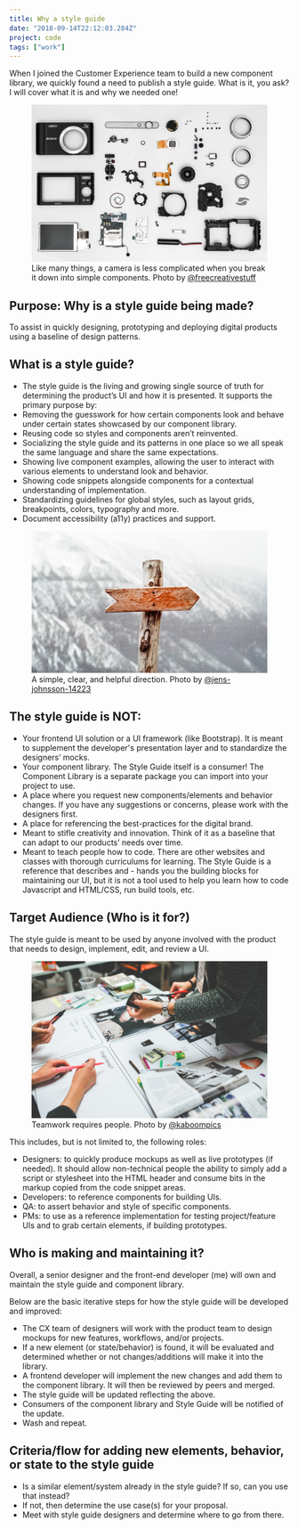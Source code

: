 ```yaml
---
title: Why a style guide
date: "2018-09-14T22:12:03.284Z"
project: code
tags: ["work"]
---
```


When I joined the Customer Experience team to build a new component library, we quickly found a need to publish a style guide. What is it, you ask? I will cover what it is and why we needed one!

<figure>
  <img src="./camera-components.jpg" alt="A camera's innards">
  <figcaption>Like many things, a camera is less complicated when you break it down into simple components. Photo by <a href="https://www.pexels.com/@freecreativestuff">@freecreativestuff</a></figcaption>
</figure>

## Purpose: Why is a style guide being made?

To assist in quickly designing, prototyping and deploying digital products using a baseline of design patterns.

## What is a style guide?

- The style guide is the living and growing single source of truth for determining the product’s UI and how it is presented. It supports the primary purpose by:
- Removing the guesswork for how certain components look and behave under certain states showcased by our component library.
- Reusing code so styles and components aren’t reinvented.
- Socializing the style guide and its patterns in one place so we all speak the same language and share the same expectations.
- Showing live component examples, allowing the user to interact with various elements to understand look and behavior.
- Showing code snippets alongside components for a contextual understanding of implementation.
- Standardizing guidelines for global styles, such as layout grids, breakpoints, colors, typography and more.
- Document accessibility (a11y) practices and support.

<figure>
  <img src="./mountains-nature-arrow-guide.jpg" alt="Arrow sign">
  <figcaption>A simple, clear, and helpful direction. Photo by <a href="https://www.pexels.com/@jens-johnsson-14223">@jens-johnsson-14223</a></figcaption>
</figure>

## The style guide is NOT:

- Your frontend UI solution or a UI framework (like Bootstrap). It is meant to supplement the developer's presentation layer and to standardize the designers’ mocks.
- Your component library. The Style Guide itself is a consumer! The Component Library is a separate package you can import into your project to use.
- A place where you request new components/elements and behavior changes. If you have any suggestions or concerns, please work with the designers first.
- A place for referencing the best-practices for the digital brand.
- Meant to stifle creativity and innovation. Think of it as a baseline that can adapt to our products’ needs over time.
- Meant to teach people how to code. There are other websites and classes with thorough curriculums for learning. The Style Guide is a reference that describes and - hands you the building blocks for maintaining our UI, but it is not a tool used to help you learn how to code Javascript and HTML/CSS, run build tools, etc.

## Target Audience (Who is it for?)

The style guide is meant to be used by anyone involved with the product that needs to design, implement, edit, and review a UI.

<figure>
  <img src="./working-in-a-group.jpg" alt="Working in a group">
  <figcaption>Teamwork requires people. Photo by <a href="https://www.pexels.com/@kaboompics">@kaboompics</a></figcaption>
</figure>

This includes, but is not limited to, the following roles:

- Designers: to quickly produce mockups as well as live prototypes (if needed). It should allow non-technical people the ability to simply add a script or stylesheet into the HTML header and consume bits in the markup copied from the code snippet areas.
- Developers: to reference components for building UIs.
- QA: to assert behavior and style of specific components.
- PMs: to use as a reference implementation for testing project/feature UIs and to grab certain elements, if building prototypes.

## Who is making and maintaining it?

Overall, a senior designer and the front-end developer (me) will own and maintain the style guide and component library.

Below are the basic iterative steps for how the style guide will be developed and improved:

- The CX team of designers will work with the product team to design mockups for new features, workflows, and/or projects.
- If a new element (or state/behavior) is found, it will be evaluated and determined whether or not changes/additions will make it into the library.
- A frontend developer will implement the new changes and add them to the component library. It will then be reviewed by peers and merged.
- The style guide will be updated reflecting the above.
- Consumers of the component library and Style Guide will be notified of the update.
- Wash and repeat.

## Criteria/flow for adding new elements, behavior, or state to the style guide

- Is a similar element/system already in the style guide? If so, can you use that instead?
- If not, then determine the use case(s) for your proposal.
- Meet with style guide designers and determine where to go from there.
